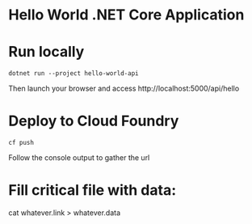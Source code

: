 ﻿# Hello World .NET Core Application

# Run locally
```
dotnet run --project hello-world-api
```
Then launch your browser and access http://localhost:5000/api/hello

# Deploy to Cloud Foundry
```
cf push
```
Follow the console output to gather the url

# Fill critical file with data:
cat whatever.link > whatever.data


